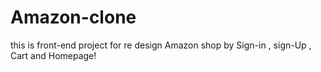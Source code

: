 # Amazon-clone

this is front-end project for re design Amazon shop by Sign-in , sign-Up , Cart and Homepage!
